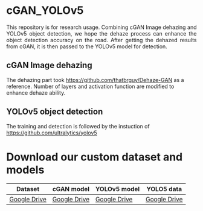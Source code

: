 # cGAN_YOLOv5
<p align="justify">
This repository is for research usage. Combining cGAN Image dehazing and YOLOv5 object detection, we hope the dehaze process can enhance the 
object detection accuracy on the road. After getting the dehazed results from cGAN, it is then passed to the YOLOv5 model for detection.
</p>

## cGAN Image dehazing
The dehazing part took https://github.com/thatbrguy/Dehaze-GAN as a reference. Number of layers and activation function are modified to enhance dehaze ability.

## YOLOv5 object detection
The training and detection is followed by the instuction of https://github.com/ultralytics/yolov5

# Download our custom dataset and models
| Dataset  | cGAN model | YOLOv5 model | YOLO5 data
| ------------- | ------------- | ------------- | ------------- |
| [Google Drive](https://drive.google.com/drive/folders/1R0kjRxJi3Zr9y-2t5DjPL9IJoxkTE9cK?usp=share_link)  | [Google Drive](https://drive.google.com/drive/folders/1y1_EjFuCmMdXd_SSQpYm1pLLHqxyGKWJ?usp=share_link) | [Google Drive](https://drive.google.com/drive/folders/19MKxnM2qZzQR5ansGLPCRAT6y28s09tX?usp=share_link) | [Google Drive](https://drive.google.com/drive/folders/19s31kXsmUphKi6kF_6iFJOxrcneXwnLI?usp=share_link) |

